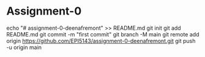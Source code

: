 # Assignment-0
echo "# assignment-0-deenafremont" >> README.md
git init
git add README.md
git commit -m "first commit"
git branch -M main
git remote add origin https://github.com/EPI5143/assignment-0-deenafremont.git
git push -u origin main
